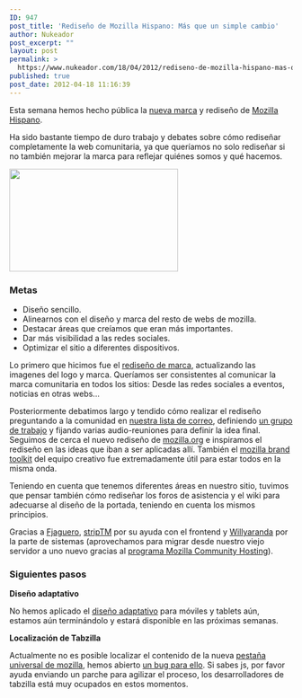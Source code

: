 ```yaml
---
ID: 947
post_title: 'Rediseño de Mozilla Hispano: Más que un simple cambio'
author: Nukeador
post_excerpt: ""
layout: post
permalink: >
  https://www.nukeador.com/18/04/2012/rediseno-de-mozilla-hispano-mas-que-un-simple-cambio/
published: true
post_date: 2012-04-18 11:16:39
---
```

Esta semana hemos hecho pública la <a href="http://www.mozilla-hispano.org/marca/">nueva marca</a> y rediseño de <a href="http://www.mozilla-hispano.org/">Mozilla Hispano</a>.

Ha sido bastante tiempo de duro trabajo y debates sobre cómo rediseñar completamente la web comunitaria, ya que queríamos no solo rediseñar si no también mejorar la marca para reflejar quiénes somos y qué hacemos.

<!--more-->

<a href="http://www.mozilla-hispano.org"><img class="aligncenter size-medium wp-image-938" title="Mozilla Hispano « Tu comunidad en español de Mozilla_1334737343027" src="http://www.nukeador.com/wp-content/uploads/2012/04/Mozilla-Hispano-«-Tu-comunidad-en-español-de-Mozilla_1334737343027-300x183.png" alt="" width="300" height="183" /></a>
<h3>Metas</h3>
<ul>
	<li>Diseño sencillo.</li>
	<li>Alinearnos con el diseño y marca del resto de webs de mozilla.</li>
	<li>Destacar áreas que creíamos que eran más importantes.</li>
	<li>Dar más visibilidad a las redes sociales.</li>
	<li>Optimizar el sitio a diferentes dispositivos.</li>
</ul>
Lo primero que hicimos fue el <a href="http://www.mozilla-hispano.org/marca/">rediseño de marca</a>, actualizando las imagenes del logo y marca. Queríamos ser consistentes al comunicar la marca comunitaria en todos los sitios: Desde las redes sociales a eventos, noticias en otras webs...

Posteriormente debatimos largo y tendido cómo realizar el rediseño preguntando a la comunidad en <a href="http://groups.google.com/group/comunidad-mozilla?hl=es">nuestra lista de correo</a>, definiendo <a href="https://www.mozilla-hispano.org/documentacion/Mejora_del_dise%C3%B1o_del_portal_2011">un grupo de trabajo</a> y fijando varias audio-reuniones para definir la idea final. Seguimos de cerca el nuevo rediseño de <a href="http://www.mozilla.org/">mozilla.org</a> e inspiramos el rediseño en las ideas que iban a ser aplicadas allí. También el <a href="https://www.mozilla.org/firefox/brand/">mozilla brand toolkit</a> del equipo creativo fue extremadamente útil para estar todos en la misma onda.

Teniendo en cuenta que tenemos diferentes áreas en nuestro sitio, tuvimos que pensar también cómo rediseñar los foros de asistencia y el wiki para adecuarse al diseño de la portada, teniendo en cuenta los mismos principios.

Gracias a <a href="https://www.mozilla-hispano.org/documentacion/Usuario:Fjaguero">Fjaguero</a>, <a href="https://www.mozilla-hispano.org/documentacion/Usuario:StripTM">stripTM</a> por su ayuda con el frontend y <a href="https://www.mozilla-hispano.org/documentacion/Usuario:Willyaranda">Willyaranda</a> por la parte de sistemas (aprovechamos para migrar desde nuestro viejo servidor a uno nuevo gracias al <a href="https://wiki.mozilla.org/ReMo/SOPs/Hosting_and_Domain">programa Mozilla Community Hosting</a>).
<h3>Siguientes pasos</h3>
<strong>Diseño adaptativo</strong>

No hemos aplicado el <a href="http://es.wikipedia.org/wiki/Dise%C3%B1o_web_adaptativo">diseño adaptativo</a> para móviles y tablets aún, estamos aún terminándolo y estará disponible en las próximas semanas.

<strong>Localización de Tabzilla</strong>

Actualmente no es posible localizar el contenido de la nueva <a href="https://github.com/mozilla/tabzilla">pestaña universal de mozilla</a>, hemos abierto <a href="https://bugzilla.mozilla.org/show_bug.cgi?id=744271">un bug para ello</a>. Si sabes js, por favor ayuda enviando un parche para agilizar el proceso, los desarrolladores de tabzilla está muy ocupados en estos momentos.